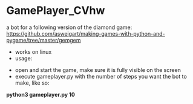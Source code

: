 # GamePlayer_CVhw

a bot for a following version of the diamond game:  
https://github.com/asweigart/making-games-with-python-and-pygame/tree/master/gemgem

* works on linux
* usage:
 - open and start the game, make sure it is fully visible on the screen
 - execute gameplayer.py with the number of steps you want the bot to make, like so:
 
__python3 gameplayer.py 10__
